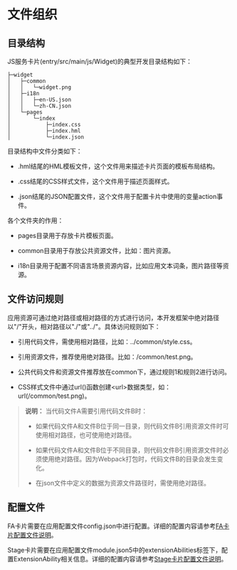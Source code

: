 # 文件组织


## 目录结构

JS服务卡片(entry/src/main/js/Widget)的典型开发目录结构如下：

```
├─widget
│   ├─common
│   │   └─widget.png
│   ├─i18n
│   │   ├─en-US.json
│   │   └─zh-CN.json
│   └─pages
│       └─index
│           ├─index.css
│           ├─index.hml
│           └─index.json  
```

目录结构中文件分类如下：

- .hml结尾的HML模板文件，这个文件用来描述卡片页面的模板布局结构。

- .css结尾的CSS样式文件，这个文件用于描述页面样式。

- .json结尾的JSON配置文件，这个文件用于配置卡片中使用的变量action事件。

各个文件夹的作用：

- pages目录用于存放卡片模板页面。

- common目录用于存放公共资源文件，比如：图片资源。

- i18n目录用于配置不同语言场景资源内容，比如应用文本词条，图片路径等资源。

## 文件访问规则

应用资源可通过绝对路径或相对路径的方式进行访问，本开发框架中绝对路径以"/"开头，相对路径以"./"或"../"。具体访问规则如下：

- 引用代码文件，需使用相对路径，比如：../common/style.css。

- 引用资源文件，推荐使用绝对路径。比如：/common/test.png。

- 公共代码文件和资源文件推荐放在common下，通过规则1和规则2进行访问。

- CSS样式文件中通过url()函数创建&lt;url&gt;数据类型，如：url(/common/test.png)。

> **说明：**
> 当代码文件A需要引用代码文件B时：
>
> - 如果代码文件A和文件B位于同一目录，则代码文件B引用资源文件时可使用相对路径，也可使用绝对路径。
>
> - 如果代码文件A和文件B位于不同目录，则代码文件B引用资源文件时必须使用绝对路径。因为Webpack打包时，代码文件B的目录会发生变化。
>
> - 在json文件中定义的数据为资源文件路径时，需使用绝对路径。

## 配置文件

FA卡片需要在应用配置文件config.json中进行配置。详细的配置内容请参考[FA卡片配置文件说明](../../../application-models/widget-development-fa.md#配置卡片配置文件)。

Stage卡片需要在应用配置文件module.json5中的extensionAbilities标签下，配置ExtensionAbility相关信息。详细的配置内容请参考[Stage卡片配置文件说明](../../../application-models/arkts-ui-widget-configuration.md)。
